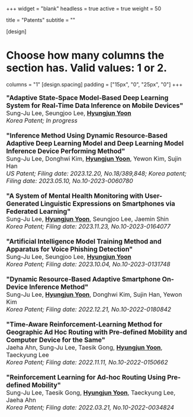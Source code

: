 +++
widget = "blank"
headless = true
active = true
weight = 50

title = "Patents"
subtitle = ""

[design]
  # Choose how many columns the section has. Valid values: 1 or 2.
  columns = "1"
[design.spacing]
  padding = ["15px", "0", "25px", "0"]
+++
<style>
div.patent {
  font-size: 13pt;
  margin-left: 15%;
  margin-right: 15%;
  margin-bottom: 20px;
  width: 70%;
}
p.title {
  font-size: 14pt;
  font-weight: bold;
  margin-bottom: 0;
}
@media only screen and (max-width: 992px) {
div.patent {
  font-size: 12pt;
  margin-left: 0%;
  margin-right: 0%;
  margin-bottom: 20px;
  width: 100%;
}
p.title {
  font-size: 13pt;
  font-weight: bold;
}
}
</style>

<div class="patent">
<p class="title">"Adaptive State-Space Model-Based Deep Learning System for Real-Time Data Inference on Mobile Devices"</p>
Sung-Ju Lee, Seungjoo Lee, <strong style="text-decoration:underline">Hyungjun Yoon</strong></br>
<i>Korea Patent; In progress</i>
</div>

<div class="patent">
<p class="title">"Inference Method Using Dynamic Resource-Based Adaptive Deep Learning Model and Deep Learning Model Inference Device Performing Method"</p>
Sung-Ju Lee, Donghwi Kim, <strong style="text-decoration:underline">Hyungjun Yoon</strong>, Yewon Kim, Sujin Han</br>
<i>US Patent; Filing date: 2023.12.20, No.18/389,848; Korea patent; Filing date: 2023.05.10, No.10-2023-0060780</i>
</div>

<div class="patent">
<p class="title">"A System of Mental Health Monitoring with User-Generated Linguistic Expressions on Smartphones via Federated Learning"</p>
Sung-Ju Lee, <strong style="text-decoration:underline">Hyungjun Yoon</strong>, Seungjoo Lee, Jaemin Shin</br>
<i>Korea Patent; Filing date: 2023.11.23, No.10-2023-0164077</i>
</div>

<div class="patent">
<p class="title">"Artificial Intelligence Model Training Method and Apparatus for Voice Phishing Detection"</p>
Sung-Ju Lee, Seungjoo Lee, <strong style="text-decoration:underline">Hyungjun Yoon</strong></br>
<i>Korea Patent; Filing date: 2023.10.04, No.10-2023-0131748</i>
</div>

<div class="patent">
<p class="title">"Dynamic Resource-Based Adaptive Smartphone On-Device Inference Method"</p>
Sung-Ju Lee, <strong style="text-decoration:underline">Hyungjun Yoon</strong>, Donghwi Kim, Sujin Han, Yewon Kim</br>
<i>Korea Patent; Filing date: 2022.12.21, No.10-2022-0180842</i>
</div>

<div class="patent">
<p class="title">"Time-Aware Reinforcement-Learning Method for Geographic Ad Hoc Routing with Pre-defined Mobility and Computer Device for the Same"</p>
Jaeha Ahn, Sung-Ju Lee, Taesik Gong, <strong style="text-decoration:underline">Hyungjun Yoon</strong>, Taeckyung Lee</br>
<i>Korea Patent; Filing date: 2022.11.11, No.10-2022-0150662</i>
</div>

<div class="patent">
<p class="title">"Reinforcement Learning for Ad-hoc Routing Using Pre-defined Mobility"</p>
Sung-Ju Lee, Taesik Gong, <strong style="text-decoration:underline">Hyungjun Yoon</strong>, Taeckyung Lee, Jaeha Ahn</br>
<i>Korea Patent; Filing date: 2022.03.21, No.10-2022-0034824</i>
</div>